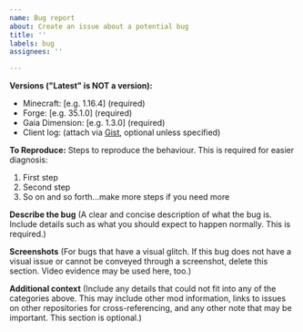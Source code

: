 ```yaml
---
name: Bug report
about: Create an issue about a potential bug
title: ''
labels: bug
assignees: ''

---
```


**Versions ("Latest" is NOT a version):**
 - Minecraft: [e.g. 1.16.4] (required)
 - Forge: [e.g. 35.1.0] (required)
 - Gaia Dimension: [e.g. 1.3.0] (required)
 - Client log: (attach via [Gist](https://gist.github.com/), optional unless specified)

**To Reproduce:**
Steps to reproduce the behaviour. This is required for easier diagnosis:
1. First step
2. Second step
3. So on and so forth...make more steps if you need more

**Describe the bug**
(A clear and concise description of what the bug is. Include details such as what you should expect to happen normally. This is required.)

**Screenshots**
(For bugs that have a visual glitch. If this bug does not have a visual issue or cannot be conveyed through a screenshot, delete this section. Video evidence may be used here, too.)

**Additional context**
(Include any details that could not fit into any of the categories above. This may include other mod information, links to issues on other repositories for cross-referencing, and any other note that may be important. This section is optional.)
